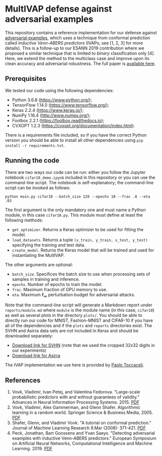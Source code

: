 # MultIVAP defense against adversarial examples

This repository contains a reference implementation for our defense against [adversarial examples](https://adversarial-ml-tutorial.org/introduction/), which uses a technique from conformal prediction called *inductive Venn-ABERS predictors* (IVAPs; see [1, 2, 3] for more details). This is a follow-up to our ESANN 2019 contribution where we proposed a similar technique that is limited to *binary* classification only [4]. Here, we extend the method to the multiclass case and improve upon its clean accuracy and adversarial robustness. The full paper is [available here](https://users.ugent.be/~jpeck/files/MultIVAP.pdf).

## Prerequisites

We tested our code using the following dependencies:

* Python 3.6.8 (https://www.python.org/);
* TensorFlow 1.14.0 (https://www.tensorflow.org/);
* Keras 2.2.4 (https://www.keras.io/);
* NumPy 1.16.4 (http://www.numpy.org/);
* Foolbox 2.2.1 (https://foolbox.readthedocs.io);
* CVXOPT 1.2.3 (https://cvxopt.org/documentation/index.html).

There is a requirements file included, so if you have the correct Python version you should be able to install all other dependencies using `pip install -r requirements.txt`.

## Running the code

There are two ways our code can be run: either you follow the Jupyter notebook `cifar10_demo.ipynb` included in this repository or you can use the command-line script. The notebook is self-explanatory; the command-line script can be invoked as follows:

    python main.py cifar10 --batch_size 128 --epochs 10 --frac .8 --eta .03

The first argument is the only mandatory one and must name a Python module, in this case `cifar10.py`. This module must define at least the following methods:

* `get_optimizer`. Returns a Keras optimizer to be used for fitting the model.
* `load_datasets`. Returns a tuple `(x_train, y_train, x_test, y_test)` specifying the training and test data.
* `create_model`. Returns the Keras model that will be trained and used for instantiating the MultIVAP.

The other arguments are optional:

* `batch_size`. Specifices the batch size to use when processing sets of samples in training and inference.
* `epochs`. Number of epochs to train the model.
* `frac`. Maximum fraction of GPU memory to use.
* `eta`. Maximum &ell;<sub>&infin;</sub> perturbation budget for adversarial attacks.

Note that the command-line script will generate a Markdown report under `reports/module.md` where `module` is the module name (in this case, `cifar10`) as well as several plots in the directory `plots/`. You should be able to directly run our code for MNIST, Fashion-MNIST and CIFAR-10 if you have all of the dependencies and if the `plots` and `reports` directories exist. The SVHN and Asirra data sets are not included in Keras and should be downloaded separately:

* [Download link for SVHN](http://ufldl.stanford.edu/housenumbers/) (note that we used the cropped 32x32 digits in our experiments)
* [Download link for Asirra](https://www.microsoft.com/en-us/download/details.aspx?id=54765)

The IVAP implementation we use here is provided by [Paolo Toccaceli](https://github.com/ptocca/VennABERS).

## References

1. Vovk, Vladimir, Ivan Petej, and Valentina Fedorova. "Large-scale probabilistic predictors with and without guarantees of validity." Advances in Neural Information Processing Systems. 2015. [PDF](https://papers.nips.cc/paper/5805-large-scale-probabilistic-predictors-with-and-without-guarantees-of-validity.pdf)
2. Vovk, Vladimir, Alex Gammerman, and Glenn Shafer. Algorithmic learning in a random world. Springer Science & Business Media, 2005. [PDF](https://link.springer.com/book/10.1007/b106715)
3. Shafer, Glenn, and Vladimir Vovk. "A tutorial on conformal prediction." Journal of Machine Learning Research 9.Mar (2008): 371-421. [PDF](http://www.jmlr.org/papers/volume9/shafer08a/shafer08a.pdf)
4. Peck, Jonathan, Bart Goossens and Yvan Saeys. "Detecting adversarial examples with inductive Venn-ABERS predictors." European Symposium on Artificial Neural Networks, Computational Intelligence and Machine Learning. 2019. [PDF](https://biblio.ugent.be/publication/8622378/file/8622388.pdf)